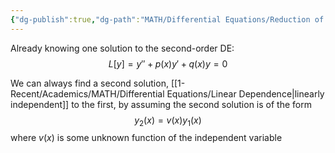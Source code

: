 ```yaml
---
{"dg-publish":true,"dg-path":"MATH/Differential Equations/Reduction of Order.md","permalink":"/math/differential-equations/reduction-of-order/","created":"2024-10-11T15:13:55.176-04:00","updated":"2025-07-08T11:02:52.819-04:00"}
---
```


Already knowing one solution to the second-order DE:
$$
L[y]=y''+p(x)y'+q(x)y=0
$$

We can always find a second solution, [[1-Recent/Academics/MATH/Differential Equations/Linear Dependence\|linearly independent]] to the first, by assuming the second solution is of the form 
$$
y_{2}(x)=v(x)y_{1}(x)
$$
where $v(x)$ is some unknown function of the independent variable